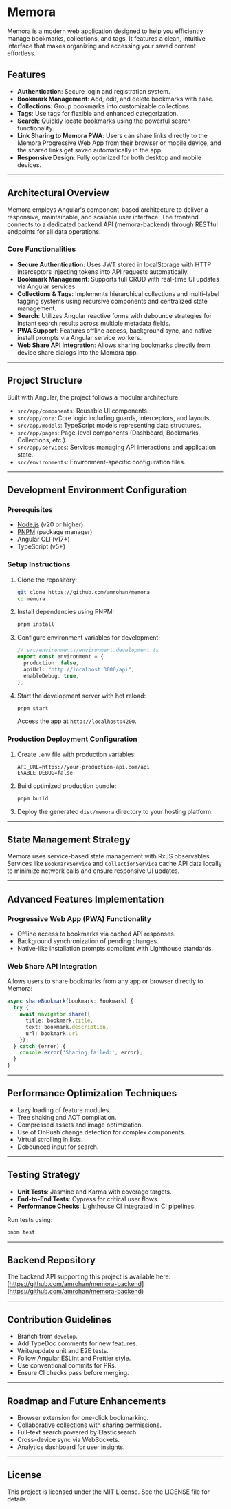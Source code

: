 # Memora

Memora is a modern web application designed to help you efficiently manage bookmarks, collections, and tags. It features a clean, intuitive interface that makes organizing and accessing your saved content effortless.

## Features

- **Authentication**: Secure login and registration system.
- **Bookmark Management**: Add, edit, and delete bookmarks with ease.
- **Collections**: Group bookmarks into customizable collections.
- **Tags**: Use tags for flexible and enhanced categorization.
- **Search**: Quickly locate bookmarks using the powerful search functionality.
- **Link Sharing to Memora PWA**: Users can share links directly to the Memora Progressive Web App from their browser or mobile device, and the shared links get saved automatically in the app.
- **Responsive Design**: Fully optimized for both desktop and mobile devices.

---

## Architectural Overview

Memora employs Angular's component-based architecture to deliver a responsive, maintainable, and scalable user interface. The frontend connects to a dedicated backend API (memora-backend) through RESTful endpoints for all data operations.

### Core Functionalities

- **Secure Authentication**: Uses JWT stored in localStorage with HTTP interceptors injecting tokens into API requests automatically.
- **Bookmark Management**: Supports full CRUD with real-time UI updates via Angular services.
- **Collections & Tags**: Implements hierarchical collections and multi-label tagging systems using recursive components and centralized state management.
- **Search**: Utilizes Angular reactive forms with debounce strategies for instant search results across multiple metadata fields.
- **PWA Support**: Features offline access, background sync, and native install prompts via Angular service workers.
- **Web Share API Integration**: Allows sharing bookmarks directly from device share dialogs into the Memora app.

---

## Project Structure

Built with Angular, the project follows a modular architecture:

- `src/app/components`: Reusable UI components.
- `src/app/core`: Core logic including guards, interceptors, and layouts.
- `src/app/models`: TypeScript models representing data structures.
- `src/app/pages`: Page-level components (Dashboard, Bookmarks, Collections, etc.).
- `src/app/services`: Services managing API interactions and application state.
- `src/environments`: Environment-specific configuration files.

---

## Development Environment Configuration

### Prerequisites

- [Node.js](https://nodejs.org/) (v20 or higher)
- [PNPM](https://pnpm.io/) (package manager)
- Angular CLI (v17+)
- TypeScript (v5+)

### Setup Instructions

1. Clone the repository:

   ```bash
   git clone https://github.com/amrohan/memora
   cd memora
   ```

2. Install dependencies using PNPM:

   ```bash
   pnpm install
   ```

3. Configure environment variables for development:

   ```typescript
   // src/environments/environment.development.ts
   export const environment = {
     production: false,
     apiUrl: "http://localhost:3000/api",
     enableDebug: true,
   };
   ```

4. Start the development server with hot reload:

   ```bash
   pnpm start
   ```

   Access the app at `http://localhost:4200`.

### Production Deployment Configuration

1. Create `.env` file with production variables:

   ```
   API_URL=https://your-production-api.com/api
   ENABLE_DEBUG=false
   ```

2. Build optimized production bundle:

   ```bash
   pnpm build
   ```

3. Deploy the generated `dist/memora` directory to your hosting platform.

---

## State Management Strategy

Memora uses service-based state management with RxJS observables. Services like `BookmarkService` and `CollectionService` cache API data locally to minimize network calls and ensure responsive UI updates.

---

## Advanced Features Implementation

### Progressive Web App (PWA) Functionality

- Offline access to bookmarks via cached API responses.
- Background synchronization of pending changes.
- Native-like installation prompts compliant with Lighthouse standards.

### Web Share API Integration

Allows users to share bookmarks from any app or browser directly to Memora:

```typescript
async shareBookmark(bookmark: Bookmark) {
  try {
    await navigator.share({
      title: bookmark.title,
      text: bookmark.description,
      url: bookmark.url
    });
  } catch (error) {
    console.error('Sharing failed:', error);
  }
}
```

---

## Performance Optimization Techniques

- Lazy loading of feature modules.
- Tree shaking and AOT compilation.
- Compressed assets and image optimization.
- Use of OnPush change detection for complex components.
- Virtual scrolling in lists.
- Debounced input for search.

---

## Testing Strategy

- **Unit Tests**: Jasmine and Karma with coverage targets.
- **End-to-End Tests**: Cypress for critical user flows.
- **Performance Checks**: Lighthouse CI integrated in CI pipelines.

Run tests using:

```bash
pnpm test
```

---

## Backend Repository

The backend API supporting this project is available here:
[https://github.com/amrohan/memora-backend](https://github.com/amrohan/memora-backend)

---

## Contribution Guidelines

- Branch from `develop`.
- Add TypeDoc comments for new features.
- Write/update unit and E2E tests.
- Follow Angular ESLint and Prettier style.
- Use conventional commits for PRs.
- Ensure CI checks pass before merging.

---

## Roadmap and Future Enhancements

- Browser extension for one-click bookmarking.
- Collaborative collections with sharing permissions.
- Full-text search powered by Elasticsearch.
- Cross-device sync via WebSockets.
- Analytics dashboard for user insights.

---

## License

This project is licensed under the MIT License. See the LICENSE file for details.
